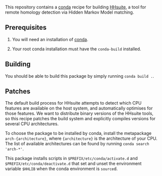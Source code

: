 This repository contains a [conda][conda] recipe for building [HHsuite][hh], a
tool for remote homology detection via Hidden Markov Model matching.

## Prerequisites

1. You will need an installation of [conda][miniconda].

2. Your root conda installation must have the `conda-build` installed.

## Building

You should be able to build this package by simply running `conda build .`.

## Patches

The default build process for HHsuite attempts to detect which CPU features are
available on the host system, and automatically optimises for those features.
We want to distribute binary versions of the HHsuite tools, so this recipe
patches the build system and explicitly compiles versions for several CPU
architectures.

To choose the package to be installed by conda, install the metapackage
`arch-{architecture}`, where `{architecture}` is the architecture of your CPU.
The list of available architectures can be found by running `conda search
'arch-*'`.

This package installs scripts in `$PREFIX/etc/conda/activate.d` and
`$PREFIX/etc/conda/deactivate.d` that set and unset the environment variable
`$HHLIB` when the conda environment is `source`d.

[conda]: https://conda.io
[miniconda]: https://conda.io/miniconda.html
[hh]: https://github.com/soedinglab/hh-suite
